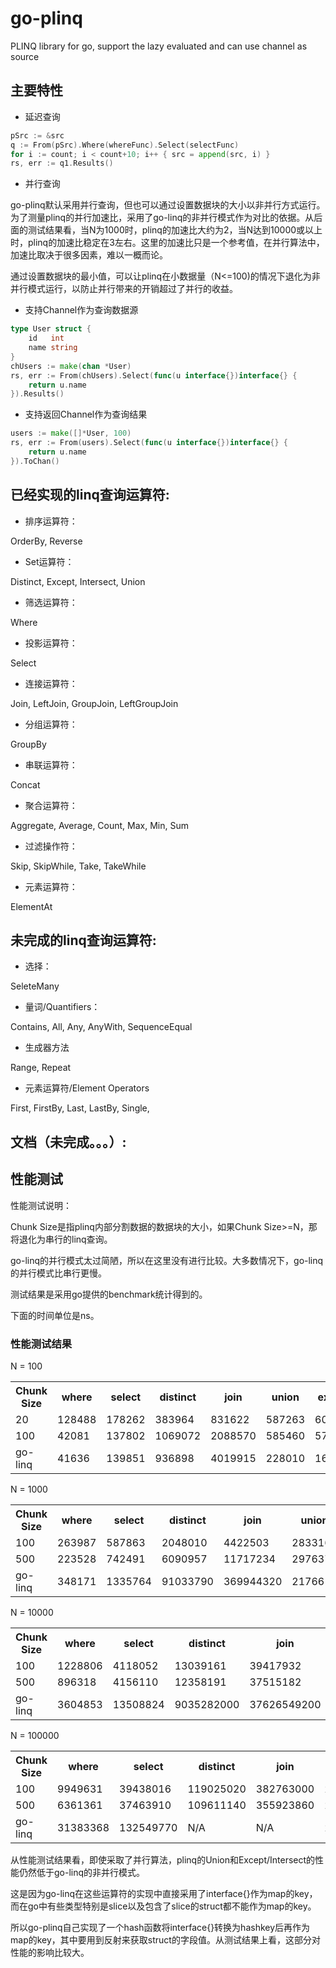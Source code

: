 go-plinq
========

PLINQ library for go, support the lazy evaluated and can use channel as source

## 主要特性

* 延迟查询

```go
pSrc := &src
q := From(pSrc).Where(whereFunc).Select(selectFunc)
for i := count; i < count+10; i++ { src = append(src, i) }
rs, err := q1.Results()
```

* 并行查询

go-plinq默认采用并行查询，但也可以通过设置数据块的大小以非并行方式运行。为了测量plinq的并行加速比，采用了go-linq的非并行模式作为对比的依据。从后面的测试结果看，当N为1000时，plinq的加速比大约为2，当N达到10000或以上时，plinq的加速比稳定在3左右。这里的加速比只是一个参考值，在并行算法中，加速比取决于很多因素，难以一概而论。

通过设置数据块的最小值，可以让plinq在小数据量（N<=100)的情况下退化为非并行模式运行，以防止并行带来的开销超过了并行的收益。

* 支持Channel作为查询数据源

```go
type User struct {
	id   int
	name string
}
chUsers := make(chan *User)
rs, err := From(chUsers).Select(func(u interface{})interface{} {
	return u.name
}).Results()
```

* 支持返回Channel作为查询结果

```go
users := make([]*User, 100)
rs, err := From(users).Select(func(u interface{})interface{} {
	return u.name
}).ToChan()
```

## 已经实现的linq查询运算符:
* 排序运算符：

OrderBy, Reverse

* Set运算符：

Distinct, Except, Intersect, Union

* 筛选运算符：

Where

* 投影运算符：

Select

* 连接运算符：

Join, LeftJoin, GroupJoin, LeftGroupJoin

* 分组运算符：

GroupBy

* 串联运算符：

Concat

* 聚合运算符：

Aggregate, Average, Count, Max, Min, Sum

* 过滤操作符：

Skip, SkipWhile, Take, TakeWhile

* 元素运算符：

ElementAt

## 未完成的linq查询运算符:

* 选择：

SeleteMany

* 量词/Quantifiers：

Contains, All, Any, AnyWith, SequenceEqual

* 生成器方法

Range, Repeat

* 元素运算符/Element Operators

First, FirstBy, Last, LastBy, Single, 

## 文档（未完成。。。）:

## 性能测试

性能测试说明：

Chunk Size是指plinq内部分割数据的数据块的大小，如果Chunk Size>=N，那将退化为串行的linq查询。

go-linq的并行模式太过简陋，所以在这里没有进行比较。大多数情况下，go-linq的并行模式比串行更慢。

测试结果是采用go提供的benchmark统计得到的。

下面的时间单位是ns。

### 性能测试结果

N = 100
<table>
  <tr>
    <th>Chunk Size</th><th> where </th><th> select </th><th> distinct </th><th> join   </th><th> union  </th><th> except </th><th> reverse </th><th> aggregate</th>
  </tr>
  <tr>
    <td>20 </td><td>128488 </td><td>178262  </td><td>383964    </td><td>831622  </td><td>587263  </td><td>602084  </td><td>76692    </td><td>117172</td>
  </tr>
  <tr>
    <td>100</td><td>42081  </td><td>137802  </td><td>1069072   </td><td>2088570 </td><td>585460  </td><td>578650  </td><td>26158    </td><td>25207</td>
  </tr>
  <tr>
    <td>go-linq</td><td>41636  </td><td>139851  </td><td>936898    </td><td>4019915 </td><td>228010  </td><td>168172  </td><td>24150    </td><td>22684</td>
  </tr>
</table>

N = 1000
<table>
  <tr>
    <th>Chunk Size</th><th> where </th><th> select </th><th> distinct </th><th> join   </th><th> union  </th><th> except </th><th> reverse </th><th> aggregate</th>
  </tr>
  <tr>
    <td>100</td><td>263987 </td><td>587863  </td><td>2048010   </td><td>4422503  </td><td>2833165</td><td>3569247 </td><td>114768   </td><td>159334</td>
  </tr>
  <tr>
    <td>500</td><td>223528 </td><td>742491  </td><td>6090957   </td><td>11717234 </td><td>2976377</td><td>3663385 </td><td>65215    </td><td>151022</td>
  </tr>
  <tr>
    <td>go-linq</td><td>348171 </td><td>1335764 </td><td>91033790  </td><td>369944320</td><td>2176619</td><td>1883032 </td><td>233867   </td><td>220715</td>
  </tr>
</table>

N = 10000
<table>
  <tr>
    <th>Chunk Size</th><th> where </th><th> select </th><th> distinct </th><th> join   </th><th> union  </th><th> except </th><th> reverse </th><th> aggregate</th>
  </tr>
  <tr>
    <td>100</td><td>1228806</td><td>4118052 </td><td>13039161  </td><td>39417932   </td><td>30144323</td><td>33959925</td><td>437343 </td><td>696423</td>
  </tr>
  <tr>
    <td>500</td><td>896318 </td><td>4156110 </td><td>12358191  </td><td>37515182   </td><td>27840936</td><td>33399107</td><td>414909 </td><td>471292</td>
  </tr>
  <tr>
    <td>go-linq</td><td>3604853</td><td>13508824</td><td>9035282000</td><td>37626549200</td><td>27962687</td><td>18442864</td><td>2379541</td><td>2210405</td>
  </tr>
</table>

N = 100000
<table>
  <tr>
    <th>Chunk Size</th><th> where </th><th> select </th><th> distinct </th><th> join   </th><th> union  </th><th> except </th><th> reverse </th><th> aggregate</th>
  </tr>
  <tr>
    <td>100</td><td>9949631</td><td>39438016 </td><td>119025020</td><td>382763000 </td><td>261184280</td><td>337719020</td><td>3112578 </td><td>6299257</td>
  </tr>
  <tr>
    <td>500</td><td>6361361 </td><td>37463910 </td><td>109611140</td><td>355923860 </td><td>228035690</td><td>327882800</td><td>2588805 </td><td>3791571</td>
  </tr>
  <tr>
    <td>go-linq</td><td>31383368</td><td>132549770</td><td>N/A</td><td>N/A    </td><td>289903640</td><td>201013840</td><td>22245279</td><td>21519150</td>
  </tr>
</table>

从性能测试结果看，即使采取了并行算法，plinq的Union和Except/Intersect的性能仍然低于go-linq的非并行模式。

这是因为go-linq在这些运算符的实现中直接采用了interface{}作为map的key，而在go中有些类型特别是slice以及包含了slice的struct都不能作为map的key。

所以go-plinq自己实现了一个hash函数将interface{}转换为hashkey后再作为map的key，其中要用到反射来获取struct的字段值。从测试结果上看，这部分对性能的影响比较大。

